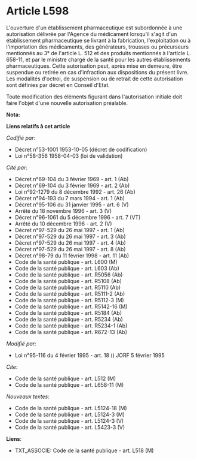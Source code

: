 # Article L598

L'ouverture d'un établissement pharmaceutique est subordonnée à une autorisation délivrée par l'Agence du médicament
lorsqu'il s'agit d'un établissement pharmaceutique se livrant à la fabrication, l'exploitation ou à l'importation des
médicaments, des générateurs, trousses ou précurseurs mentionnés au 3° de l'article L. 512 et des produits mentionnés à
l'article L. 658-11, et par le ministre chargé de la santé pour les autres établissements pharmaceutiques. Cette autorisation
peut, après mise en demeure, être suspendue ou retirée en cas d'infraction aux dispositions du présent livre. Les modalités
d'octroi, de suspension ou de retrait de cette autorisation sont définies par décret en Conseil d'Etat.

Toute modification des éléments figurant dans l'autorisation initiale doit faire l'objet d'une nouvelle autorisation
préalable.

**Nota:**



**Liens relatifs à cet article**

_Codifié par_:

  - Décret n°53-1001 1953-10-05 (décret de codification)
  - Loi n°58-356 1958-04-03 (loi de validation)

_Cité par_:

  - Décret n°69-104 du 3 février 1969 - art. 1 (Ab)
  - Décret n°69-104 du 3 février 1969 - art. 2 (Ab)
  - Loi n°92-1279 du 8 décembre 1992 - art. 26 (Ab)
  - Décret n°94-193 du 7 mars 1994 - art. 1 (Ab)
  - Décret n°95-106 du 31 janvier 1995 - art. 6 (V)
  - Arrêté du 18 novembre 1996 - art. 3 (V)
  - Décret n°96-1061 du 5 décembre 1996 - art. 7 (VT)
  - Arrêté du 10 décembre 1996 - art. 2 (V)
  - Décret n°97-529 du 26 mai 1997 - art. 1 (Ab)
  - Décret n°97-529 du 26 mai 1997 - art. 3 (Ab)
  - Décret n°97-529 du 26 mai 1997 - art. 4 (Ab)
  - Décret n°97-529 du 26 mai 1997 - art. 8 (Ab)
  - Décret n°98-79 du 11 février 1998 - art. 11 (Ab)
  - Code de la santé publique - art. L600 (M)
  - Code de la santé publique - art. L603 (Ab)
  - Code de la santé publique - art. R5056 (Ab)
  - Code de la santé publique - art. R5108 (Ab)
  - Code de la santé publique - art. R5110 (Ab)
  - Code de la santé publique - art. R5111-2 (Ab)
  - Code de la santé publique - art. R5112-3 (M)
  - Code de la santé publique - art. R5142-16 (M)
  - Code de la santé publique - art. R5184 (Ab)
  - Code de la santé publique - art. R5234 (Ab)
  - Code de la santé publique - art. R5234-1 (Ab)
  - Code de la santé publique - art. R672-13 (Ab)

_Modifié par_:

  - Loi n°95-116 du 4 février 1995 - art. 18 () JORF 5 février 1995

_Cite_:

  - Code de la santé publique - art. L512 (M)
  - Code de la santé publique - art. L658-11 (M)

_Nouveaux textes_:

  - Code de la santé publique - art. L5124-18 (M)
  - Code de la santé publique - art. L5124-3 (M)
  - Code de la santé publique - art. L5124-3 (V)
  - Code de la santé publique - art. L5423-3 (V)

**Liens**:

  - TXT_ASSOCIE: Code de la santé publique - art. L518 (M)
